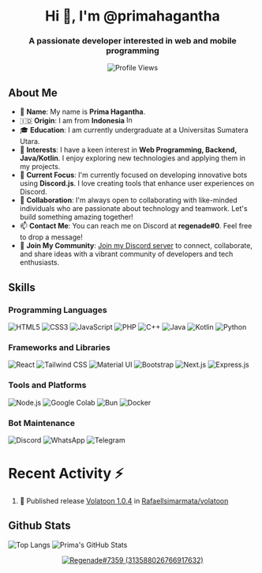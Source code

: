<h1 align="center">Hi 👋, I'm @primahagantha</h1>
<h3 align="center">A passionate developer interested in web and mobile programming</h3>

<p align="center">
  <img src="https://komarev.com/ghpvc/?username=primahagantha" alt="Profile Views" />
</p>

## About Me
- 👋 **Name**: My name is **Prima Hagantha**.
- 🇮🇩 **Origin**: I am from **Indonesia** <img src="https://upload.wikimedia.org/wikipedia/commons/9/9f/Flag_of_Indonesia.svg" alt="Indonesia Flag" width="20" height="15" />
- 🎓 **Education**: I am currently undergraduate at a Universitas Sumatera Utara.
- 👀 **Interests**: I have a keen interest in **Web Programming, Backend, Java/Kotlin**. I enjoy exploring new technologies and applying them in my projects.
- 🌱 **Current Focus**: I'm currently focused on developing innovative bots using **Discord.js**. I love creating tools that enhance user experiences on Discord.
- 💞️ **Collaboration**: I'm always open to collaborating with like-minded individuals who are passionate about technology and teamwork. Let's build something amazing together!
- 📫 **Contact Me**: You can reach me on Discord at **regenade#0**. Feel free to drop a message!
- 🎉 **Join My Community**: [Join my Discord server](https://discord.gg/veskai) to connect, collaborate, and share ideas with a vibrant community of developers and tech enthusiasts.

## Skills
### Programming Languages
<p align="left">
  <img src="https://img.shields.io/badge/HTML5-E34F26?style=for-the-badge&logo=html5&logoColor=white" alt="HTML5" />
  <img src="https://img.shields.io/badge/CSS3-1572B6?style=for-the-badge&logo=css3&logoColor=white" alt="CSS3" />
  <img src="https://img.shields.io/badge/JavaScript-F7DF1E?style=for-the-badge&logo=javascript&logoColor=black" alt="JavaScript" />
  <img src="https://img.shields.io/badge/PHP-777BB4?style=for-the-badge&logo=php&logoColor=white" alt="PHP" />
  <img src="https://img.shields.io/badge/C++-00599C?style=for-the-badge&logo=cplusplus&logoColor=white" alt="C++" />
  <img src="https://img.shields.io/badge/Java-007396?style=for-the-badge&logo=java&logoColor=white" alt="Java" />
  <img src="https://img.shields.io/badge/Kotlin-0095D5?style=for-the-badge&logo=kotlin&logoColor=white" alt="Kotlin" />
  <img src="https://img.shields.io/badge/Python-3776AB?style=for-the-badge&logo=python&logoColor=white" alt="Python" />
</p>

### Frameworks and Libraries
<p align="left">
  <img src="https://img.shields.io/badge/React-61DAFB?style=for-the-badge&logo=react&logoColor=black" alt="React" />
  <img src="https://img.shields.io/badge/Tailwind_CSS-38B2AC?style=for-the-badge&logo=tailwind-css&logoColor=white" alt="Tailwind CSS" />
  <img src="https://img.shields.io/badge/Material_UI-0081CB?style=for-the-badge&logo=material-ui&logoColor=white" alt="Material UI" />
  <img src="https://img.shields.io/badge/Bootstrap-563D7C?style=for-the-badge&logo=bootstrap&logoColor=white" alt="Bootstrap" />
  <img src="https://img.shields.io/badge/Next.js-000000?style=for-the-badge&logo=nextdotjs&logoColor=white" alt="Next.js" />
  <img src="https://img.shields.io/badge/Express.js-000000?style=for-the-badge&logo=express&logoColor=white" alt="Express.js" />
</p>

### Tools and Platforms
<p align="left">
  <img src="https://img.shields.io/badge/Node.js-339933?style=for-the-badge&logo=nodedotjs&logoColor=white" alt="Node.js" />
  <img src="https://img.shields.io/badge/Google_Colab-F9AB00?style=for-the-badge&logo=google-colab&logoColor=white" alt="Google Colab" />
  <img src="https://img.shields.io/badge/Bun-000000?style=for-the-badge&logo=bun&logoColor=white" alt="Bun" />
  <img src="https://img.shields.io/badge/Docker-2496ED?style=for-the-badge&logo=docker&logoColor=white" alt="Docker" />
</p>

### Bot Maintenance
<p align="left">
  <img src="https://img.shields.io/badge/Discord-7289DA?style=for-the-badge&logo=discord&logoColor=white" alt="Discord" />
  <img src="https://img.shields.io/badge/WhatsApp-25D366?style=for-the-badge&logo=whatsapp&logoColor=white" alt="WhatsApp" />
  <img src="https://img.shields.io/badge/Telegram-2CA5E0?style=for-the-badge&logo=telegram&logoColor=white" alt="Telegram" />
</p>

# Recent Activity :zap:
<!--START_SECTION:activity-->
1. 🚀 Published release [Volatoon 1.0.4](https://github.com/Rafaellsimarmata/volatoon/releases/tag/v1.0.4) in [Rafaellsimarmata/volatoon](https://github.com/Rafaellsimarmata/volatoon)
<!--END_SECTION:activity-->

## Github Stats
![Top Langs](https://github-readme-stats.vercel.app/api/top-langs/?username=primahagantha&layout=compact&show_icons=true&theme=dark#gh-dark-mode-only)
![Prima's GitHub Stats](https://github-readme-stats.vercel.app/api?username=primahagantha&show_icons=true&theme=dark#gh-dark-mode-only)

<p align="center">
  <a href="https://discord.com/users/313588026766917632">
    <img src="https://discord.c99.nl/widget/theme-1/313588026766917632.png" alt="Regenade#7359 (313588026766917632)" />
  </a>
</p>


<!---
primahagantha/primahagantha is a ✨ special ✨ repository because its README.md (this file) appears on your GitHub profile.
You can click the Preview link to take a look at your changes.
--->
